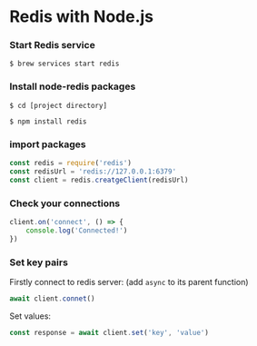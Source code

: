 # Redis with Node.js

### Start Redis service

```
$ brew services start redis
```

### Install node-redis packages

```
$ cd [project directory]
```

```
$ npm install redis
```

### import packages

```js
const redis = require('redis')
const redisUrl = 'redis://127.0.0.1:6379'
const client = redis.creatgeClient(redisUrl)
```

### Check your connections

```js
client.on('connect', () => {
    console.log('Connected!')
})
```

### Set key pairs

Firstly connect to redis server: (add `async` to its parent function)

```js
await client.connet()
```

Set values:

```js
const response = await client.set('key', 'value')
```
